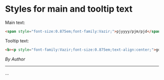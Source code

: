 # Styles for main and tooltip text

Main text:

```html
<span style="font-size:0.875em;font-family:Vazir;">pjyyyy/pjm/pjd</span>
```

Tooltip text:

```html
<b><p style="font-family:Vazir;font-size:0.875em;text-align:center;">gdddd, gd gmmmm gyyyy<br/>pjdddd، pjd pjmmmm pjyyyy</p></b>
```

*By Author*

---

...
